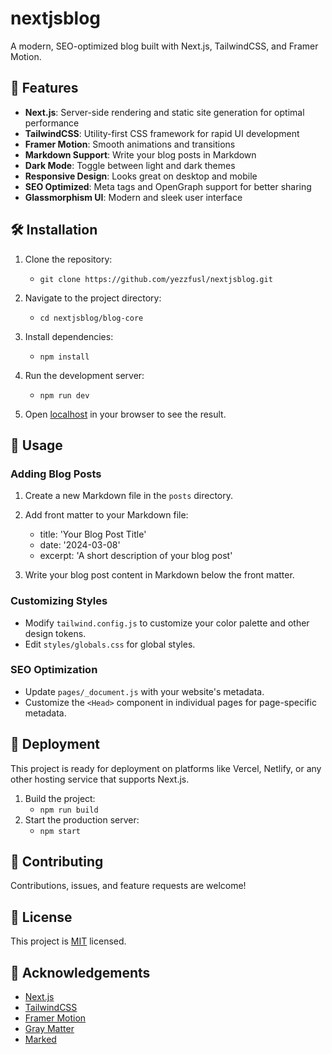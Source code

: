 # nextjsblog
A modern, SEO-optimized blog built with Next.js, TailwindCSS, and Framer Motion. 

## 🚀 Features

- **Next.js**: Server-side rendering and static site generation for optimal performance
- **TailwindCSS**: Utility-first CSS framework for rapid UI development
- **Framer Motion**: Smooth animations and transitions
- **Markdown Support**: Write your blog posts in Markdown
- **Dark Mode**: Toggle between light and dark themes
- **Responsive Design**: Looks great on desktop and mobile
- **SEO Optimized**: Meta tags and OpenGraph support for better sharing
- **Glassmorphism UI**: Modern and sleek user interface
## 🛠️ Installation

1. Clone the repository:
    - `git clone https://github.com/yezzfusl/nextjsblog.git`
2. Navigate to the project directory:
    - `cd nextjsblog/blog-core`
3. Install dependencies:
    - `npm install`
4. Run the development server:
    - `npm run dev`

5. Open [localhost](http://localhost:3000) in your browser to see the result.

## 📝 Usage

### Adding Blog Posts

1. Create a new Markdown file in the `posts` directory.
2. Add front matter to your Markdown file:
    - title: 'Your Blog Post Title'
    - date: '2024-03-08'
    - excerpt: 'A short description of your blog post'

3. Write your blog post content in Markdown below the front matter.

### Customizing Styles

- Modify `tailwind.config.js` to customize your color palette and other design tokens.
- Edit `styles/globals.css` for global styles.

### SEO Optimization

- Update `pages/_document.js` with your website's metadata.
- Customize the `<Head>` component in individual pages for page-specific metadata.

## 🚀 Deployment

This project is ready for deployment on platforms like Vercel, Netlify, or any other hosting service that supports Next.js.

1. Build the project:
    - `npm run build`
2. Start the production server:
    - `npm start`

## 🤝 Contributing

Contributions, issues, and feature requests are welcome!

## 📜 License

This project is [MIT](LICENCE) licensed.

## 👏 Acknowledgements

- [Next.js](https://nextjs.org/)
- [TailwindCSS](https://tailwindcss.com/)
- [Framer Motion](https://www.framer.com/motion/)
- [Gray Matter](https://github.com/jonschlinkert/gray-matter)
- [Marked](https://marked.js.org/)


